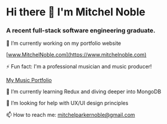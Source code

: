 # Hi there 👋 I'm Mitchel Noble 

### A recent full-stack software engineering graduate. 


🔭 I’m currently working on my portfolio website

[www.MitchelNoble.com](https://www.mitchelnoble.com)

⚡ Fun fact: I'm a professional musician and music producer!

[My Music Portfolio](https://soundcloud.com/mitchelparkernoble)

🌱 I’m currently learning Redux and diving deeper into MongoDB 

🤔 I’m looking for help with UX/UI design principles

📫 How to reach me: mitchelparkernoble@gmail.com

<!--

- 

- 👯 I’m looking to collaborate on ...

- 💬 Ask me about ...
- 

-->
